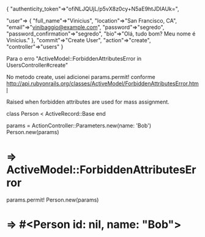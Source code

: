 {
"authenticity_token"=>"ofiNLJQUjL/p5vX8z0cy+N5aE9htJDIAUk=",

"user"=> {
            "full_name"=>"Vinicius",
            "location"=>"San Francisco, CA",
            "email"=>"vinibaggio@example.com",
            "password"=>"segredo",
            "password_confirmation"=>"segredo",
            "bio"=>"Olá, tudo bom? Meu nome é Vinícius."
          },
            "commit"=>"Create User",
            "action"=>"create",
            "controller"=>"users"
}




Para o erro "ActiveModel::ForbiddenAttributesError in UsersController#create"

No metodo create, usei adicionei params.permit! conforme  http://api.rubyonrails.org/classes/ActiveModel/ForbiddenAttributesError.html

Raised when forbidden attributes are used for mass assignment.

class Person < ActiveRecord::Base
end

params = ActionController::Parameters.new(name: 'Bob')
Person.new(params)
# => ActiveModel::ForbiddenAttributesError

params.permit!
Person.new(params)
# => #<Person id: nil, name: "Bob">